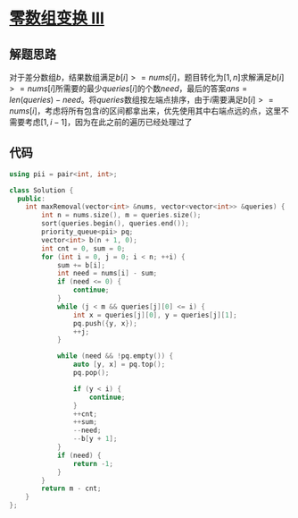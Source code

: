 # [零数组变换 III](https://leetcode.cn/problems/zero-array-transformation-iii/)

## 解题思路

对于差分数组$b$，结果数组满足$b[i] >= nums[i]$，题目转化为$[1, n]$求解满足$b[i] >= nums[i]$所需要的最少$queries[i]$的个数$need$，最后的答案$ans = len(queries) - need$。将$queries$数组按左端点排序，由于$i$需要满足$b[i] >= nums[i]$，考虑将所有包含$i$的区间都拿出来，优先使用其中右端点远的点，这里不需要考虑$[1, i - 1]$，因为在此之前的遍历已经处理过了

## 代码

```cpp
using pii = pair<int, int>;

class Solution {
  public:
    int maxRemoval(vector<int> &nums, vector<vector<int>> &queries) {
        int n = nums.size(), m = queries.size();
        sort(queries.begin(), queries.end());
        priority_queue<pii> pq;
        vector<int> b(n + 1, 0);
        int cnt = 0, sum = 0;
        for (int i = 0, j = 0; i < n; ++i) {
            sum += b[i];
            int need = nums[i] - sum;
            if (need <= 0) {
                continue;
            }
            while (j < m && queries[j][0] <= i) {
                int x = queries[j][0], y = queries[j][1];
                pq.push({y, x});
                ++j;
            }

            while (need && !pq.empty()) {
                auto [y, x] = pq.top();
                pq.pop();

                if (y < i) {
                    continue;
                }
                ++cnt;
                ++sum;
                --need;
                --b[y + 1];
            }
            if (need) {
                return -1;
            }
        }
        return m - cnt;
    }
};
```
